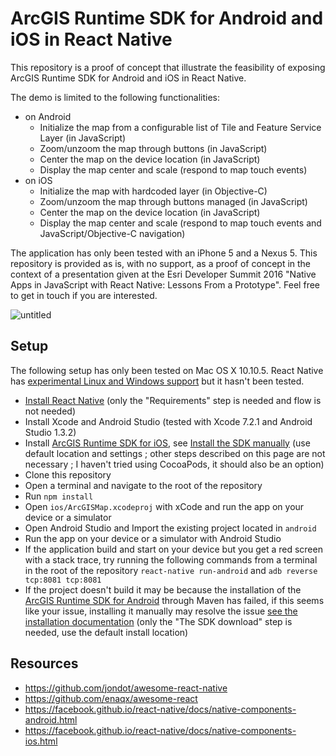 # ArcGIS Runtime SDK for Android and iOS in React Native

This repository is a proof of concept that illustrate the feasibility of exposing ArcGIS Runtime SDK for Android and iOS in React Native. 

The demo is limited to the following functionalities:
- on Android
  - Initialize the map from a configurable list of Tile and Feature Service Layer (in JavaScript)
  - Zoom/unzoom the map through buttons (in JavaScript)
  - Center the map on the device location (in JavaScript)
  - Display the map center and scale (respond to map touch events)
- on iOS
  - Initialize the map with hardcoded layer (in Objective-C)
  - Zoom/unzoom the map through buttons managed (in JavaScript)
  - Center the map on the device location (in JavaScript)
  - Display the map center and scale (respond to map touch events and JavaScript/Objective-C navigation)

The application has only been tested with an iPhone 5 and a Nexus 5. This repository is provided as is, with no support, as a proof of concept in the context of a presentation given at the Esri Developer Summit 2016 "Native Apps in JavaScript with React Native: Lessons From a Prototype". Feel free to get in touch if you are interested.

![untitled](https://cloud.githubusercontent.com/assets/994078/13557959/2d4eab42-e3ad-11e5-86e7-4d580cb51abc.png)

## Setup

The following setup has only been tested on Mac OS X 10.10.5. React Native has [experimental Linux and Windows support](https://facebook.github.io/react-native/docs/linux-windows-support.html) but it hasn't been tested.

- [Install React Native](https://facebook.github.io/react-native/docs/getting-started.html) (only the "Requirements" step is needed and flow is not needed)
- Install Xcode and Android Studio (tested with Xcode 7.2.1 and Android Studio 1.3.2)
- Install [ArcGIS Runtime SDK for iOS](https://developers.arcgis.com/ios/), see [Install the SDK manually](https://developers.arcgis.com/ios/objective-c/guide/install.htm#ESRI_SECTION1_D57435A2BEBC4D29AFA3A4CAA722506A) (use default location and settings ; other steps described on this page are not necessary ; I haven't tried using CocoaPods, it should also be an option)
- Clone this repository
- Open a terminal and navigate to the root of the repository
- Run `npm install`
- Open `ios/ArcGISMap.xcodeproj` with xCode and run the app on your device or a simulator
- Open Android Studio and Import the existing project located in `android` 
- Run the app on your device or a simulator with Android Studio
- If the application build and start on your device but you get a red screen with a stack trace, try running the following commands from a terminal in the root of the repository `react-native run-android` and `adb reverse tcp:8081 tcp:8081`
- If the project doesn't build it may be because the installation of the [ArcGIS Runtime SDK for Android](https://developers.arcgis.com/android/) through Maven has failed, if this seems like your issue, installing it manually may resolve the issue [see the installation documentation](https://developers.arcgis.com/android/guide/install-and-set-up.htm#ESRI_SECTION1_4108D3B809C54DD4A0BD37E6397EBFA8) (only the "The SDK download" step is needed, use the default install location)

## Resources
- https://github.com/jondot/awesome-react-native
- https://github.com/enaqx/awesome-react
- https://facebook.github.io/react-native/docs/native-components-android.html
- https://facebook.github.io/react-native/docs/native-components-ios.html
